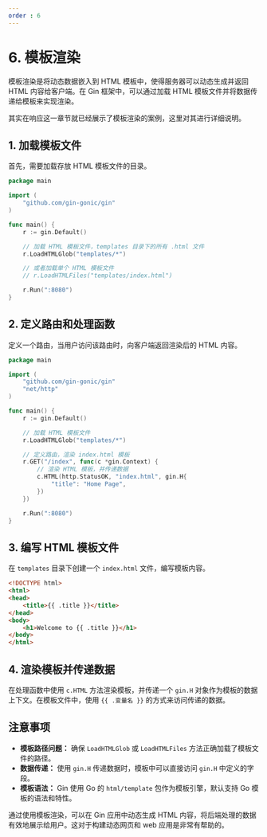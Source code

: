 ```yaml
---
order : 6
---
```


# 6. 模板渲染

模板渲染是将动态数据嵌入到 HTML 模板中，使得服务器可以动态生成并返回 HTML 内容给客户端。在 Gin 框架中，可以通过加载 HTML 模板文件并将数据传递给模板来实现渲染。

其实在响应这一章节就已经展示了模板渲染的案例，这里对其进行详细说明。

## 1. 加载模板文件

首先，需要加载存放 HTML 模板文件的目录。

```go
package main

import (
	"github.com/gin-gonic/gin"
)

func main() {
	r := gin.Default()

	// 加载 HTML 模板文件，templates 目录下的所有 .html 文件
	r.LoadHTMLGlob("templates/*")

	// 或者加载单个 HTML 模板文件
	// r.LoadHTMLFiles("templates/index.html")

	r.Run(":8080")
}
```

## 2. 定义路由和处理函数

定义一个路由，当用户访问该路由时，向客户端返回渲染后的 HTML 内容。

```go
package main

import (
	"github.com/gin-gonic/gin"
	"net/http"
)

func main() {
	r := gin.Default()

	// 加载 HTML 模板文件
	r.LoadHTMLGlob("templates/*")

	// 定义路由，渲染 index.html 模板
	r.GET("/index", func(c *gin.Context) {
		// 渲染 HTML 模板，并传递数据
		c.HTML(http.StatusOK, "index.html", gin.H{
			"title": "Home Page",
		})
	})

	r.Run(":8080")
}
```

## 3. 编写 HTML 模板文件

在 `templates` 目录下创建一个 `index.html` 文件，编写模板内容。

```html
<!DOCTYPE html>
<html>
<head>
    <title>{{ .title }}</title>
</head>
<body>
    <h1>Welcome to {{ .title }}</h1>
</body>
</html>
```

## 4. 渲染模板并传递数据

在处理函数中使用 `c.HTML` 方法渲染模板，并传递一个 `gin.H` 对象作为模板的数据上下文。在模板文件中，使用 `{{ .变量名 }}` 的方式来访问传递的数据。

## 注意事项

- **模板路径问题：** 确保 `LoadHTMLGlob` 或 `LoadHTMLFiles` 方法正确加载了模板文件的路径。
- **数据传递：** 使用 `gin.H` 传递数据时，模板中可以直接访问 `gin.H` 中定义的字段。
- **模板语法：** Gin 使用 Go 的 `html/template` 包作为模板引擎，默认支持 Go 模板的语法和特性。

通过使用模板渲染，可以在 Gin 应用中动态生成 HTML 内容，将后端处理的数据有效地展示给用户。这对于构建动态网页和 web 应用是非常有帮助的。